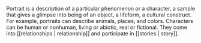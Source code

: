 
Portrait is a description of a particular phenomenon or a character, a sample that gives a glimpse into being of an object, a lifeform, a cultural construct. For example, portraits can describe animals, places, and colors. Characters can be human or nonhuman, living or abiotic, real or fictional. They come into [[relationships | relationship]] and participate in [[stories | story]].

